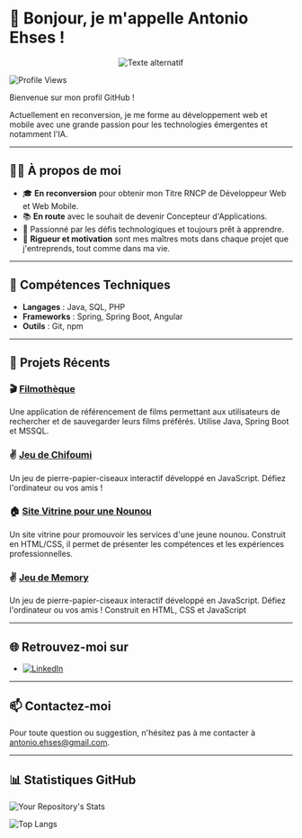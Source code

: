 # 👋 Bonjour, je m'appelle Antonio Ehses !

<p align="center">
  <img src="URL_de_ton_image" alt="Texte alternatif">
</p>

![Profile Views](https://komarev.com/ghpvc/?username=itsZed0&color=blue)

Bienvenue sur mon profil GitHub ! 

Actuellement en reconversion, je me forme au développement web et mobile avec une grande passion pour les technologies émergentes et notamment l'IA. 

---

## 🧑‍💻 À propos de moi

- 🎓 **En reconversion** pour obtenir mon Titre RNCP de Développeur Web et Web Mobile.
- 📚 **En route** avec le souhait de devenir Concepteur d'Applications.
- 🌟 Passionné par les défis technologiques et toujours prêt à apprendre.
- 💼 **Rigueur et motivation** sont mes maîtres mots dans chaque projet que j'entreprends, tout comme dans ma vie.

---

## 🔧 Compétences Techniques

- **Langages** : Java, SQL, PHP
- **Frameworks** : Spring, Spring Boot, Angular
- **Outils** : Git, npm

---

## 🚀 Projets Récents

### 🎬 [Filmothèque](https://github.com/tonioshakka/filmotheque)
Une application de référencement de films permettant aux utilisateurs de rechercher et de sauvegarder leurs films préférés. Utilise Java, Spring Boot et MSSQL.

### ✌️ [Jeu de Chifoumi](https://github.com/tonioshakka/Chifoumi)
Un jeu de pierre-papier-ciseaux interactif développé en JavaScript. Défiez l'ordinateur ou vos amis !

### 🏠 [Site Vitrine pour une Nounou](https://github.com/tonioshakka/Site-vitrine-nounou)
Un site vitrine pour promouvoir les services d'une jeune nounou. Construit en HTML/CSS, il permet de présenter les compétences et les expériences professionnelles.

### ✌️ [Jeu de Memory](https://https://github.com/tonioshakka/memory-js)
Un jeu de pierre-papier-ciseaux interactif développé en JavaScript. Défiez l'ordinateur ou vos amis ! Construit en HTML, CSS et JavaScript

---

## 🌐 Retrouvez-moi sur

- [![LinkedIn](https://img.shields.io/badge/LinkedIn-blue?logo=linkedin&logoColor=white)](https://www.linkedin.com/in/antonio-ehses-b21a22295/)

---

## 📫 Contactez-moi

Pour toute question ou suggestion, n'hésitez pas à me contacter à [antonio.ehses@gmail.com](mailto:antonio.ehses@gmail.com).

---

## 📊 Statistiques GitHub

![Your Repository's Stats](https://github-readme-stats.vercel.app/api?username=Tonioshakka&show_icons=true&theme=radical)

![Top Langs](https://github-readme-stats.vercel.app/api/top-langs/?username=Tonioshakka&layout=compact&theme=radical)
